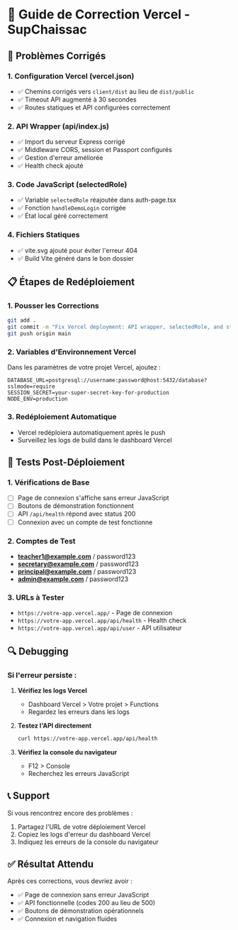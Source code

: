 # 🚀 Guide de Correction Vercel - SupChaissac

## 🔧 Problèmes Corrigés

### 1. **Configuration Vercel (vercel.json)**
- ✅ Chemins corrigés vers `client/dist` au lieu de `dist/public`
- ✅ Timeout API augmenté à 30 secondes
- ✅ Routes statiques et API configurées correctement

### 2. **API Wrapper (api/index.js)**
- ✅ Import du serveur Express corrigé
- ✅ Middleware CORS, session et Passport configurés
- ✅ Gestion d'erreur améliorée
- ✅ Health check ajouté

### 3. **Code JavaScript (selectedRole)**
- ✅ Variable `selectedRole` réajoutée dans auth-page.tsx
- ✅ Fonction `handleDemoLogin` corrigée
- ✅ État local géré correctement

### 4. **Fichiers Statiques**
- ✅ vite.svg ajouté pour éviter l'erreur 404
- ✅ Build Vite généré dans le bon dossier

## 📋 Étapes de Redéploiement

### 1. **Pousser les Corrections**
```bash
git add .
git commit -m "Fix Vercel deployment: API wrapper, selectedRole, and static files"
git push origin main
```

### 2. **Variables d'Environnement Vercel**
Dans les paramètres de votre projet Vercel, ajoutez :

```env
DATABASE_URL=postgresql://username:password@host:5432/database?sslmode=require
SESSION_SECRET=your-super-secret-key-for-production
NODE_ENV=production
```

### 3. **Redéploiement Automatique**
- Vercel redéploiera automatiquement après le push
- Surveillez les logs de build dans le dashboard Vercel

## 🧪 Tests Post-Déploiement

### 1. **Vérifications de Base**
- [ ] Page de connexion s'affiche sans erreur JavaScript
- [ ] Boutons de démonstration fonctionnent
- [ ] API `/api/health` répond avec status 200
- [ ] Connexion avec un compte de test fonctionne

### 2. **Comptes de Test**
- **teacher1@example.com** / password123
- **secretary@example.com** / password123  
- **principal@example.com** / password123
- **admin@example.com** / password123

### 3. **URLs à Tester**
- `https://votre-app.vercel.app/` - Page de connexion
- `https://votre-app.vercel.app/api/health` - Health check
- `https://votre-app.vercel.app/api/user` - API utilisateur

## 🔍 Debugging

### Si l'erreur persiste :

1. **Vérifiez les logs Vercel**
   - Dashboard Vercel > Votre projet > Functions
   - Regardez les erreurs dans les logs

2. **Testez l'API directement**
   ```bash
   curl https://votre-app.vercel.app/api/health
   ```

3. **Vérifiez la console du navigateur**
   - F12 > Console
   - Recherchez les erreurs JavaScript

## 📞 Support

Si vous rencontrez encore des problèmes :
1. Partagez l'URL de votre déploiement Vercel
2. Copiez les logs d'erreur du dashboard Vercel
3. Indiquez les erreurs de la console du navigateur

## ✅ Résultat Attendu

Après ces corrections, vous devriez avoir :
- ✅ Page de connexion sans erreur JavaScript
- ✅ API fonctionnelle (codes 200 au lieu de 500)
- ✅ Boutons de démonstration opérationnels
- ✅ Connexion et navigation fluides

